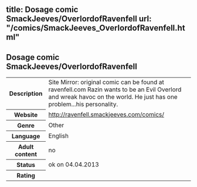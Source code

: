 title: Dosage comic SmackJeeves/OverlordofRavenfell
url: "/comics/SmackJeeves_OverlordofRavenfell.html"
---
Dosage comic SmackJeeves/OverlordofRavenfell
-----------------------------------------

<table class="comicinfo">
<tr>
<th>Description</th><td>Site Mirror: original comic can be found at ravenfell.com Razin wants to be an Evil Overlord and wreak havoc on the world. He just has one problem...his personality.</td>
</tr>
<tr>
<th>Website</th><td><a href="http://ravenfell.smackjeeves.com/comics/">http://ravenfell.smackjeeves.com/comics/</a></td>
</tr>
<tr>
<th>Genre</th><td>Other</td>
</tr>
<tr>
<th>Language</th><td>English</td>
</tr>
<tr>
<th>Adult content</th><td>no</td>
</tr>
<tr>
<th>Status</th><td>ok on 04.04.2013</td>
</tr>
<tr>
<th>Rating</th><td><div class="g-plusone" data-size="standard" data-annotation="bubble"
 data-href="http://ravenfell.smackjeeves.com/comics/"></div></td>
</tr>
</table>
<script type="text/javascript">
  (function() {
    var po = document.createElement('script'); po.type = 'text/javascript'; po.async = true;
    po.src = 'https://apis.google.com/js/plusone.js';
    var s = document.getElementsByTagName('script')[0]; s.parentNode.insertBefore(po, s);
  })();
</script>
